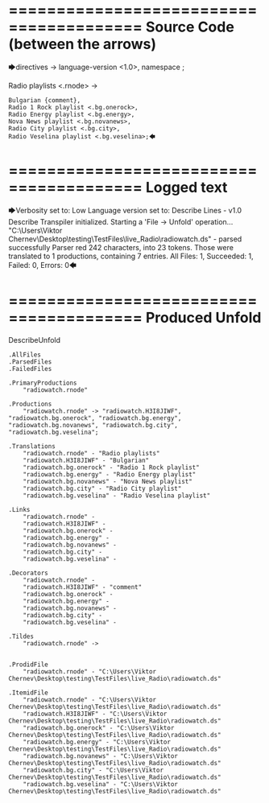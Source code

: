 ========================================
Source Code (between the arrows)
========================================

🡆directives ->
	language-version <1.0>,
	namespace <radiowatch>;

Radio playlists <.rnode> ->

	Bulgarian {comment},
	Radio 1 Rock playlist <.bg.onerock>,
	Radio Energy playlist <.bg.energy>,
	Nova News playlist <.bg.novanews>,
	Radio City playlist <.bg.city>,
	Radio Veselina playlist <.bg.veselina>;🡄

========================================
Logged text
========================================

🡆Verbosity set to: Low
Language version set to: Describe Lines - v1.0
Describe Transpiler initialized.
Starting a 'File -> Unfold' operation...
"C:\Users\Viktor Chernev\Desktop\testing\TestFiles\live_Radio\radiowatch.ds" - parsed successfully
Parser red 242 characters, into 23 tokens.
Those were translated to 1 productions, containing 7 entries.
All Files: 1, Succeeded: 1, Failed: 0, Errors: 0🡄

========================================
Produced Unfold
========================================

DescribeUnfold

    .AllFiles
    .ParsedFiles
    .FailedFiles

    .PrimaryProductions
        "radiowatch.rnode" 

    .Productions
        "radiowatch.rnode" -> "radiowatch.H3I8JIWF", "radiowatch.bg.onerock", "radiowatch.bg.energy", "radiowatch.bg.novanews", "radiowatch.bg.city", "radiowatch.bg.veselina";

    .Translations
        "radiowatch.rnode" - "Radio playlists"
        "radiowatch.H3I8JIWF" - "Bulgarian"
        "radiowatch.bg.onerock" - "Radio 1 Rock playlist"
        "radiowatch.bg.energy" - "Radio Energy playlist"
        "radiowatch.bg.novanews" - "Nova News playlist"
        "radiowatch.bg.city" - "Radio City playlist"
        "radiowatch.bg.veselina" - "Radio Veselina playlist"

    .Links
        "radiowatch.rnode" - 
        "radiowatch.H3I8JIWF" - 
        "radiowatch.bg.onerock" - 
        "radiowatch.bg.energy" - 
        "radiowatch.bg.novanews" - 
        "radiowatch.bg.city" - 
        "radiowatch.bg.veselina" - 

    .Decorators
        "radiowatch.rnode" - 
        "radiowatch.H3I8JIWF" - "comment"
        "radiowatch.bg.onerock" - 
        "radiowatch.bg.energy" - 
        "radiowatch.bg.novanews" - 
        "radiowatch.bg.city" - 
        "radiowatch.bg.veselina" - 

    .Tildes
        "radiowatch.rnode" -> 


    .ProdidFile
        "radiowatch.rnode" - "C:\Users\Viktor Chernev\Desktop\testing\TestFiles\live_Radio\radiowatch.ds"

    .ItemidFile
        "radiowatch.rnode" - "C:\Users\Viktor Chernev\Desktop\testing\TestFiles\live_Radio\radiowatch.ds"
        "radiowatch.H3I8JIWF" - "C:\Users\Viktor Chernev\Desktop\testing\TestFiles\live_Radio\radiowatch.ds"
        "radiowatch.bg.onerock" - "C:\Users\Viktor Chernev\Desktop\testing\TestFiles\live_Radio\radiowatch.ds"
        "radiowatch.bg.energy" - "C:\Users\Viktor Chernev\Desktop\testing\TestFiles\live_Radio\radiowatch.ds"
        "radiowatch.bg.novanews" - "C:\Users\Viktor Chernev\Desktop\testing\TestFiles\live_Radio\radiowatch.ds"
        "radiowatch.bg.city" - "C:\Users\Viktor Chernev\Desktop\testing\TestFiles\live_Radio\radiowatch.ds"
        "radiowatch.bg.veselina" - "C:\Users\Viktor Chernev\Desktop\testing\TestFiles\live_Radio\radiowatch.ds"

